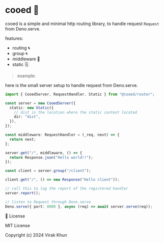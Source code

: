 # cooed 🦕

cooed is a simple and minimal http routing library, to handle request `Request`
from Deno.serve.

features:

- routing 🌀
- group 🌀
- middleware 🥷
- static 🗒️

> example:

here is the small server setup to handle request from Deno.serve.

```ts
import { CooedServer, RequestHandler, Static } from "@cooed/router";

const server = new CooedServer({
  static: new Static({
    // dist is the location where the static content located
    dir: "dist",
  }),
});

const middleware: RequestHandler = (_req, next) => {
  return next;
};

server.get("/", middleware, () => {
  return Response.json("Hello world!!");
});

const client = server.group("/client");

client.get("/", () => new Response("Hello client"));

// call this to log the report of the registered handler
server.report();

// listen to Request through Deno.serve
Deno.serve({ port: 8000 }, async (req) => await server.serve(req));
```

🧾 License

MIT License

Copyright (c) 2024 Virak Khun
